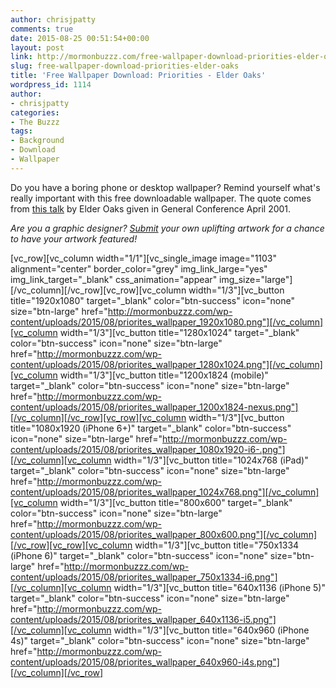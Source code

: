 ```yaml
---
author: chrisjpatty
comments: true
date: 2015-08-25 00:51:54+00:00
layout: post
link: http://mormonbuzzz.com/free-wallpaper-download-priorities-elder-oaks/
slug: free-wallpaper-download-priorities-elder-oaks
title: 'Free Wallpaper Download: Priorities - Elder Oaks'
wordpress_id: 1114
author:
- chrisjpatty
categories:
- The Buzzz
tags:
- Background
- Download
- Wallpaper
---
```


Do you have a boring phone or desktop wallpaper? Remind yourself what's really important with this free downloadable wallpaper. The quote comes from [this talk](https://www.lds.org/general-conference/2001/04/focus-and-priorities?lang=eng) by Elder Oaks given in General Conference April 2001.

_Are you a graphic designer? [Submit](mailto:mormonbuzzz@gmail.com?Subject=Submission%3A) your own uplifting artwork for a chance to have your artwork featured!_

[vc_row][vc_column width="1/1"][vc_single_image image="1103" alignment="center" border_color="grey" img_link_large="yes" img_link_target="_blank" css_animation="appear" img_size="large"][/vc_column][/vc_row][vc_row][vc_column width="1/3"][vc_button title="1920x1080" target="_blank" color="btn-success" icon="none" size="btn-large" href="http://mormonbuzzz.com/wp-content/uploads/2015/08/priorites_wallpaper_1920x1080.png"][/vc_column][vc_column width="1/3"][vc_button title="1280x1024" target="_blank" color="btn-success" icon="none" size="btn-large" href="http://mormonbuzzz.com/wp-content/uploads/2015/08/priorites_wallpaper_1280x1024.png"][/vc_column][vc_column width="1/3"][vc_button title="1200x1824 (mobile)" target="_blank" color="btn-success" icon="none" size="btn-large" href="http://mormonbuzzz.com/wp-content/uploads/2015/08/priorites_wallpaper_1200x1824-nexus.png"][/vc_column][/vc_row][vc_row][vc_column width="1/3"][vc_button title="1080x1920 (iPhone 6+)" target="_blank" color="btn-success" icon="none" size="btn-large" href="http://mormonbuzzz.com/wp-content/uploads/2015/08/priorites_wallpaper_1080x1920-i6-.png"][/vc_column][vc_column width="1/3"][vc_button title="1024x768 (iPad)" target="_blank" color="btn-success" icon="none" size="btn-large" href="http://mormonbuzzz.com/wp-content/uploads/2015/08/priorites_wallpaper_1024x768.png"][/vc_column][vc_column width="1/3"][vc_button title="800x600" target="_blank" color="btn-success" icon="none" size="btn-large" href="http://mormonbuzzz.com/wp-content/uploads/2015/08/priorites_wallpaper_800x600.png"][/vc_column][/vc_row][vc_row][vc_column width="1/3"][vc_button title="750x1334 (iPhone 6)" target="_blank" color="btn-success" icon="none" size="btn-large" href="http://mormonbuzzz.com/wp-content/uploads/2015/08/priorites_wallpaper_750x1334-i6.png"][/vc_column][vc_column width="1/3"][vc_button title="640x1136 (iPhone 5)" target="_blank" color="btn-success" icon="none" size="btn-large" href="http://mormonbuzzz.com/wp-content/uploads/2015/08/priorites_wallpaper_640x1136-i5.png"][/vc_column][vc_column width="1/3"][vc_button title="640x960 (iPhone 4s)" target="_blank" color="btn-success" icon="none" size="btn-large" href="http://mormonbuzzz.com/wp-content/uploads/2015/08/priorites_wallpaper_640x960-i4s.png"][/vc_column][/vc_row]
